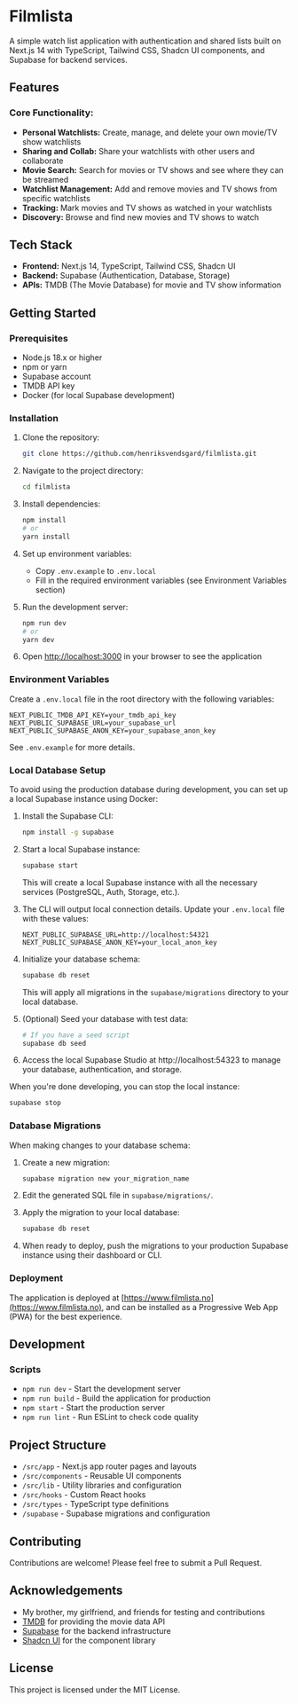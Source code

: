 # **Filmlista**

A simple watch list application with authentication and shared lists built on Next.js 14 with TypeScript, Tailwind CSS, Shadcn UI components, and Supabase for backend services.

## **Features**

### **Core Functionality:**

-   **Personal Watchlists:** Create, manage, and delete your own movie/TV show watchlists
-   **Sharing and Collab:** Share your watchlists with other users and collaborate
-   **Movie Search:** Search for movies or TV shows and see where they can be streamed
-   **Watchlist Management:** Add and remove movies and TV shows from specific watchlists
-   **Tracking:** Mark movies and TV shows as watched in your watchlists
-   **Discovery:** Browse and find new movies and TV shows to watch

## **Tech Stack**

-   **Frontend:** Next.js 14, TypeScript, Tailwind CSS, Shadcn UI
-   **Backend:** Supabase (Authentication, Database, Storage)
-   **APIs:** TMDB (The Movie Database) for movie and TV show information

## **Getting Started**

### **Prerequisites**

-   Node.js 18.x or higher
-   npm or yarn
-   Supabase account
-   TMDB API key
-   Docker (for local Supabase development)

### **Installation**

1. Clone the repository:

    ```bash
    git clone https://github.com/henriksvendsgard/filmlista.git
    ```

2. Navigate to the project directory:

    ```bash
    cd filmlista
    ```

3. Install dependencies:

    ```bash
    npm install
    # or
    yarn install
    ```

4. Set up environment variables:

    - Copy `.env.example` to `.env.local`
    - Fill in the required environment variables (see Environment Variables section)

5. Run the development server:

    ```bash
    npm run dev
    # or
    yarn dev
    ```

6. Open [http://localhost:3000](http://localhost:3000) in your browser to see the application

### **Environment Variables**

Create a `.env.local` file in the root directory with the following variables:

```
NEXT_PUBLIC_TMDB_API_KEY=your_tmdb_api_key
NEXT_PUBLIC_SUPABASE_URL=your_supabase_url
NEXT_PUBLIC_SUPABASE_ANON_KEY=your_supabase_anon_key
```

See `.env.example` for more details.

### **Local Database Setup**

To avoid using the production database during development, you can set up a local Supabase instance using Docker:

1. Install the Supabase CLI:

    ```bash
    npm install -g supabase
    ```

2. Start a local Supabase instance:

    ```bash
    supabase start
    ```

    This will create a local Supabase instance with all the necessary services (PostgreSQL, Auth, Storage, etc.).

3. The CLI will output local connection details. Update your `.env.local` file with these values:

    ```
    NEXT_PUBLIC_SUPABASE_URL=http://localhost:54321
    NEXT_PUBLIC_SUPABASE_ANON_KEY=your_local_anon_key
    ```

4. Initialize your database schema:

    ```bash
    supabase db reset
    ```

    This will apply all migrations in the `supabase/migrations` directory to your local database.

5. (Optional) Seed your database with test data:

    ```bash
    # If you have a seed script
    supabase db seed
    ```

6. Access the local Supabase Studio at http://localhost:54323 to manage your database, authentication, and storage.

When you're done developing, you can stop the local instance:

```bash
supabase stop
```

### **Database Migrations**

When making changes to your database schema:

1. Create a new migration:

    ```bash
    supabase migration new your_migration_name
    ```

2. Edit the generated SQL file in `supabase/migrations/`.

3. Apply the migration to your local database:

    ```bash
    supabase db reset
    ```

4. When ready to deploy, push the migrations to your production Supabase instance using their dashboard or CLI.

### **Deployment**

The application is deployed at [https://www.filmlista.no](https://www.filmlista.no), and can be installed as a Progressive Web App (PWA) for the best experience.

## **Development**

### **Scripts**

-   `npm run dev` - Start the development server
-   `npm run build` - Build the application for production
-   `npm start` - Start the production server
-   `npm run lint` - Run ESLint to check code quality

## **Project Structure**

-   `/src/app` - Next.js app router pages and layouts
-   `/src/components` - Reusable UI components
-   `/src/lib` - Utility libraries and configuration
-   `/src/hooks` - Custom React hooks
-   `/src/types` - TypeScript type definitions
-   `/supabase` - Supabase migrations and configuration

## **Contributing**

Contributions are welcome! Please feel free to submit a Pull Request.

## **Acknowledgements**

-   My brother, my girlfriend, and friends for testing and contributions
-   [TMDB](https://www.themoviedb.org/) for providing the movie data API
-   [Supabase](https://supabase.io/) for the backend infrastructure
-   [Shadcn UI](https://ui.shadcn.com/) for the component library

## **License**

This project is licensed under the MIT License.
